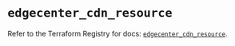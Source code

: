 # `edgecenter_cdn_resource`

Refer to the Terraform Registry for docs: [`edgecenter_cdn_resource`](https://registry.terraform.io/providers/edge-center/edgecenter/0.10.3/docs/resources/cdn_resource).
